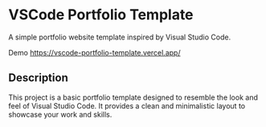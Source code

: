 # VSCode Portfolio Template

A simple portfolio website template inspired by Visual Studio Code.

Demo https://vscode-portfolio-template.vercel.app/

## Description

This project is a basic portfolio template designed to resemble the look and feel of Visual Studio Code. It provides a clean and minimalistic layout to showcase your work and skills.

